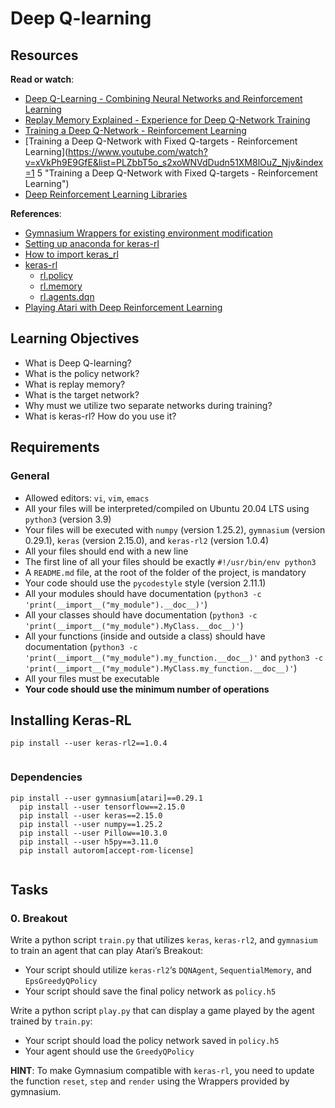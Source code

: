 # Deep Q\-learning

## Resources


**Read or watch**:


* [Deep Q\-Learning \- Combining Neural Networks and Reinforcement Learning](https://www.youtube.com/watch?v=wrBUkpiRvCA&list=PLZbbT5o_s2xoWNVdDudn51XM8lOuZ_Njv&index=12 "Deep Q-Learning - Combining Neural Networks and Reinforcement Learning")
* [Replay Memory Explained \- Experience for Deep Q\-Network Training](https://www.youtube.com/watch?v=Bcuj2fTH4_4&list=PLZbbT5o_s2xoWNVdDudn51XM8lOuZ_Njv&index=13 "Replay Memory Explained - Experience for Deep Q-Network Training")
* [Training a Deep Q\-Network \- Reinforcement Learning](https://www.youtube.com/watch?v=0bt0SjbS3xc&list=PLZbbT5o_s2xoWNVdDudn51XM8lOuZ_Njv&index=14 "Training a Deep Q-Network - Reinforcement Learning")
* [Training a Deep Q\-Network with Fixed Q\-targets \- Reinforcement Learning](https://www.youtube.com/watch?v=xVkPh9E9GfE&list=PLZbbT5o_s2xoWNVdDudn51XM8lOuZ_Njv&index=1  5 "Training a Deep Q-Network with Fixed Q-targets - Reinforcement Learning")
* [Deep Reinforcement Learning Libraries](https://blog.dataiku.com/on-choosing-a-deep-reinforcement-learning-library "Deep Reinforcement Learning Libraries")


**References**:


* [Gymnasium Wrappers for existing environment modification](https://gymnasium.farama.org/main/api/wrappers/ "Gymnasium Wrappers for existing environment modification")
* [Setting up anaconda for keras\-rl](https://amineneifer.medium.com/setting-up-anaconda-for-keras-rl-cec5a5c639e1 "Setting up anaconda for keras-rl")
* [How to import keras\_rl](https://stackoverflow.com/questions/76650327/how-to-fix-cannot-import-name-version-from-tensorflow-keras "How to import keras_rl")
* [keras\-rl](https://github.com/keras-rl/keras-rl "keras-rl")
    + [rl.policy](https://github.com/keras-rl/keras-rl/blob/master/rl/policy.py "rl.policy")
    + [rl.memory](https://github.com/keras-rl/keras-rl/blob/master/rl/memory.py "rl.memory")
    + [rl.agents.dqn](https://github.com/keras-rl/keras-rl/blob/master/rl/agents/dqn.py "rl.agents.dqn")
* [Playing Atari with Deep Reinforcement Learning](https://arxiv.org/pdf/1312.5602 "Playing Atari with Deep Reinforcement Learning")


## Learning Objectives


* What is Deep Q\-learning?
* What is the policy network?
* What is replay memory?
* What is the target network?
* Why must we utilize two separate networks during training?
* What is keras\-rl? How do you use it?


## Requirements


### General


* Allowed editors: `vi`, `vim`, `emacs`
* All your files will be interpreted/compiled on Ubuntu 20\.04 LTS using `python3` (version 3\.9\)
* Your files will be executed with `numpy` (version 1\.25\.2\), `gymnasium` (version 0\.29\.1\), `keras` (version 2\.15\.0\), and `keras-rl2` (version 1\.0\.4\)
* All your files should end with a new line
* The first line of all your files should be exactly `#!/usr/bin/env python3`
* A `README.md` file, at the root of the folder of the project, is mandatory
* Your code should use the `pycodestyle` style (version 2\.11\.1\)
* All your modules should have documentation (`python3 -c 'print(__import__("my_module").__doc__)'`)
* All your classes should have documentation (`python3 -c 'print(__import__("my_module").MyClass.__doc__)'`)
* All your functions (inside and outside a class) should have documentation (`python3 -c 'print(__import__("my_module").my_function.__doc__)'` and `python3 -c 'print(__import__("my_module").MyClass.my_function.__doc__)'`)
* All your files must be executable
* **Your code should use the minimum number of operations**


## Installing Keras\-RL



```
pip install --user keras-rl2==1.0.4
  
```

### Dependencies



```
pip install --user gymnasium[atari]==0.29.1
  pip install --user tensorflow==2.15.0
  pip install --user keras==2.15.0
  pip install --user numpy==1.25.2
  pip install --user Pillow==10.3.0
  pip install --user h5py==3.11.0
  pip install autorom[accept-rom-license]
  
```






## Tasks







### 0\. Breakout



Write a python script `train.py` that utilizes `keras`, `keras-rl2`, and `gymnasium` to train an agent that can play Atari’s Breakout:


* Your script should utilize `keras-rl2`‘s `DQNAgent`, `SequentialMemory`, and `EpsGreedyQPolicy`
* Your script should save the final policy network as `policy.h5`


Write a python script `play.py` that can display a game played by the agent trained by `train.py`:


* Your script should load the policy network saved in `policy.h5`
* Your agent should use the `GreedyQPolicy`


**HINT**: To make Gymnasium compatible with `keras-rl`, you need to update the function `reset`, `step` and `render` using the Wrappers provided by gymnasium.

